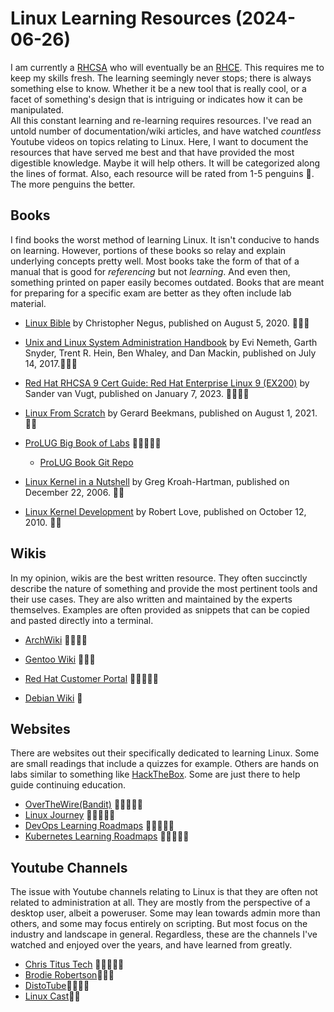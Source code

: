 # Linux Learning Resources (2024-06-26)
I am currently a [RHCSA](https://www.redhat.com/en/services/certification/rhcsa) who will eventually be an [RHCE](https://www.redhat.com/en/services/certification/rhce). This requires me to keep my skills fresh. The learning seemingly never stops; there is always something else to know. Whether it be a new tool that is really cool, or a facet of something's design that is intriguing or indicates how it can be manipulated.
<br> All this constant learning and re-learning requires resources. I've read an untold number of documentation/wiki articles, and have watched *countless* Youtube videos on topics relating to Linux. Here, I want to document the resources that have served me best and that have provided the most digestible knowledge. Maybe it will help others. It will be categorized along the lines of format. Also, each resource will be rated from 1-5 penguins 🐧. The more penguins the better.

## Books
I find books the worst method of learning Linux. It isn't conducive to hands on learning. However, portions of these books so relay and explain underlying concepts pretty well. Most books take the form of that of a manual that is good for *referencing* but not *learning*. And even then, something printed on paper easily becomes outdated. Books that are meant for preparing for a specific exam are better as they often include lab material.


* [Linux Bible](https://www.amazon.com/Linux-Bible-Christopher-Negus/dp/1119578884/) by Christopher Negus, published on August 5, 2020. 🐧🐧🐧

* [Unix and Linux System Administration Handbook](https://www.amazon.com/Unix-Linux-System-Administration-Handbook/dp/0134277554/) by Evi Nemeth, Garth Snyder, Trent R. Hein, Ben Whaley, and Dan Mackin, published on July 14, 2017.🐧🐧🐧

* [Red Hat RHCSA 9 Cert Guide: Red Hat Enterprise Linux 9 (EX200)](https://www.amazon.com/Red-Hat-RHCSA-Cert-Guide/dp/0137894327/) by Sander van Vugt, published on January 7, 2023.
🐧🐧🐧🐧

* [Linux From Scratch](https://www.amazon.com/Linux-Scratch-Version-11-0-Introduction/dp/B09B3FQSGG/) by Gerard Beekmans, published on August 1, 2021. 🐧🐧

* [ProLUG Big Book of Labs](https://leanpub.com/theprolugbigbookoflabs) 🐧🐧🐧🐧🐧
    * [ProLUG Book Git Repo](https://github.com/het-tanis/prolug-labs)

* [Linux Kernel in a Nutshell](https://www.amazon.com/Linux-Kernel-Nutshell-Greg-Kroah-Hartman/dp/0596100795/) by Greg Kroah-Hartman, published on December 22, 2006. 🐧🐧

* [Linux Kernel Development](https://www.amazon.com/Linux-Kernel-Development-Robert-Love/dp/0672329468/) by Robert Love, published on October 12, 2010. 🐧🐧

## Wikis
In my opinion, wikis are the best written resource. They often succinctly describe the nature of something and provide the most pertinent tools and their use cases. They are also written and maintained by the experts themselves. Examples are often provided as snippets that can be copied and pasted directly into a terminal.

* [ArchWiki](https://wiki.archlinux.org/) 🐧🐧🐧🐧

* [Gentoo Wiki](https://wiki.gentoo.org/) 🐧🐧🐧

* [Red Hat Customer Portal](https://access.redhat.com/documentation/en-us/red_hat_enterprise_linux/) 🐧🐧🐧🐧🐧

* [Debian Wiki](https://wiki.debian.org/) 🐧

## Websites
There are websites out their specifically dedicated to learning Linux. Some are small readings that include a quizzes for example. Others are hands on labs similar to something like [HackTheBox](https://www.hackthebox.com/). Some are just there to help guide continuing education.

* [OverTheWire(Bandit)](https://overthewire.org/wargames/) 🐧🐧🐧🐧🐧
* [Linux Journey](https://linuxjourney.com/lesson/sysv-overview) 🐧🐧🐧🐧🐧
* [DevOps Learning Roadmaps](https://roadmap.sh/devops) 🐧🐧🐧🐧🐧
* [Kubernetes Learning Roadmaps](https://roadmap.sh/kubernetes) 🐧🐧🐧🐧🐧

## Youtube Channels
The issue with Youtube channels relating to Linux is that they are often not related to administration at all. They are mostly from the perspective of a desktop user, albeit a poweruser. Some may lean towards admin more than others, and some may focus entirely on scripting. But most focus on the industry and landscape in general. Regardless, these are the channels I've watched and enjoyed over the years, and have learned from greatly.

* [Chris Titus Tech](https://www.youtube.com/@ChrisTitusTech) 🐧🐧🐧🐧🐧
* [Brodie Robertson](https://www.youtube.com/@BrodieRobertson)🐧🐧🐧
* [DistoTube](https://www.youtube.com/@DistroTube)🐧🐧🐧🐧
* [Linux Cast](https://www.youtube.com/@TheLinuxCast)🐧🐧
